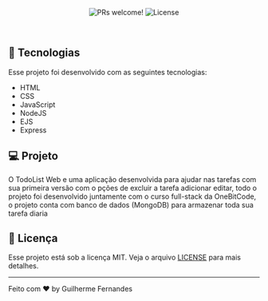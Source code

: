 

<p align="center">
 <img src="https://img.shields.io/static/v1?label=PRs&message=welcome&color=49AA26&labelColor=000000" alt="PRs welcome!" />

  <img alt="License" src="https://img.shields.io/static/v1?label=license&message=MIT&color=49AA26&labelColor=000000">
</p>

<br>

## 🚀 Tecnologias

Esse projeto foi desenvolvido com as seguintes tecnologias:

- HTML
- CSS
- JavaScript
- NodeJS
- EJS
- Express


## 💻 Projeto

O TodoList Web e uma aplicação desenvolvida para ajudar nas tarefas com sua primeira versão com o pções de excluir a tarefa adicionar editar, todo o projeto foi desenvolvido juntamente com o curso full-stack da OneBitCode, o projeto conta com banco de dados (MongoDB) para armazenar toda sua tarefa diaria 


## :memo: Licença

Esse projeto está sob a licença MIT. Veja o arquivo [LICENSE](.github/LICENSE.md) para mais detalhes.

---

Feito com ♥ by Guilherme Fernandes
